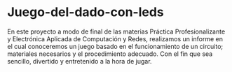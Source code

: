 # Juego-del-dado-con-leds
En este proyecto a modo de final de las materias Práctica Profesionalizante y Electrónica Aplicada de Computación y Redes, realizamos un informe en el cual conoceremos un juego basado en el funcionamiento de un circuito; materiales necesarios y el procedimiento adecuado. Con el fin que sea sencillo, divertido y entretenido a la hora de jugar. 
